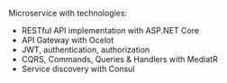 Microservice with technologies:
- RESTful API implementation with ASP.NET Core
- API Gateway with Ocelot
- JWT, authentication, authorization
- CQRS, Commands, Queries & Handlers with MediatR
- Service discovery with Consul